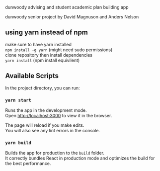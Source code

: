dunwoody advising and student academic plan building app

dunwoody senior project by David Magnuson and Anders Nelson

## using yarn instead of npm
make sure to have yarn installed <br/>
`npm install -g yarn` (might need sudo permissions)<br/>
clone repository then install dependencies<br/>
`yarn install` (npm install equivilent)

## Available Scripts

In the project directory, you can run:

### `yarn start`

Runs the app in the development mode.<br />
Open [http://localhost:3000](http://localhost:3000) to view it in the browser.

The page will reload if you make edits.<br />
You will also see any lint errors in the console.

### `yarn build`

Builds the app for production to the `build` folder.<br />
It correctly bundles React in production mode and optimizes the build for the best performance.
